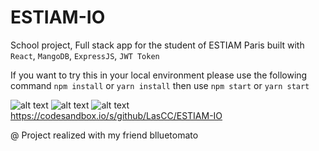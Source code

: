 # ESTIAM-IO
School project, Full stack app for the student of ESTIAM Paris built with `React`, `MangoDB`, `ExpressJS`, `JWT Token`

If you want to try this in your local environment please use the following command `npm install` or `yarn install` then use `npm start` or `yarn start` 

![alt text](https://i.imgur.com/CcUxrmS.png "Homepage")
![alt text](https://i.imgur.com/M3PRM5j.png "Register")
![alt text](https://i.imgur.com/nxf6L8b.png "Login")
https://codesandbox.io/s/github/LasCC/ESTIAM-IO

@ Project realized with my friend blluetomato
